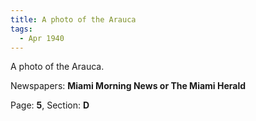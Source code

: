 ```yaml
---  
title: A photo of the Arauca  
tags:  
  - Apr 1940  
---  
```

  
A photo of the Arauca.  
  
Newspapers: **Miami Morning News or The Miami Herald**  
  
Page: **5**, Section: **D** 
